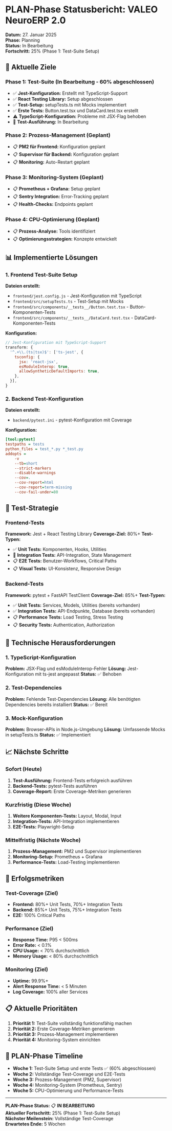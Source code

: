 # PLAN-Phase Statusbericht: VALEO NeuroERP 2.0
**Datum:** 27. Januar 2025  
**Phase:** Planning  
**Status:** In Bearbeitung  
**Fortschritt:** 25% (Phase 1: Test-Suite Setup)

## 🎯 Aktuelle Ziele

### Phase 1: Test-Suite (In Bearbeitung - 60% abgeschlossen)
- ✅ **Jest-Konfiguration:** Erstellt mit TypeScript-Support
- ✅ **React Testing Library:** Setup abgeschlossen
- ✅ **Test-Setup:** setupTests.ts mit Mocks implementiert
- ✅ **Erste Tests:** Button.test.tsx und DataCard.test.tsx erstellt
- ⚠️ **TypeScript-Konfiguration:** Probleme mit JSX-Flag behoben
- 🔄 **Test-Ausführung:** In Bearbeitung

### Phase 2: Prozess-Management (Geplant)
- 📋 **PM2 für Frontend:** Konfiguration geplant
- 📋 **Supervisor für Backend:** Konfiguration geplant
- 📋 **Monitoring:** Auto-Restart geplant

### Phase 3: Monitoring-System (Geplant)
- 📋 **Prometheus + Grafana:** Setup geplant
- 📋 **Sentry Integration:** Error-Tracking geplant
- 📋 **Health-Checks:** Endpoints geplant

### Phase 4: CPU-Optimierung (Geplant)
- 📋 **Prozess-Analyse:** Tools identifiziert
- 📋 **Optimierungsstrategien:** Konzepte entwickelt

## 📊 Implementierte Lösungen

### 1. Frontend Test-Suite Setup
**Dateien erstellt:**
- `frontend/jest.config.js` - Jest-Konfiguration mit TypeScript
- `frontend/src/setupTests.ts` - Test-Setup mit Mocks
- `frontend/src/components/__tests__/Button.test.tsx` - Button-Komponenten-Tests
- `frontend/src/components/__tests__/DataCard.test.tsx` - DataCard-Komponenten-Tests

**Konfiguration:**
```javascript
// Jest-Konfiguration mit TypeScript-Support
transform: {
  '^.+\\.(ts|tsx)$': ['ts-jest', {
    tsconfig: {
      jsx: 'react-jsx',
      esModuleInterop: true,
      allowSyntheticDefaultImports: true,
    },
  }],
}
```

### 2. Backend Test-Konfiguration
**Dateien erstellt:**
- `backend/pytest.ini` - pytest-Konfiguration mit Coverage

**Konfiguration:**
```ini
[tool:pytest]
testpaths = tests
python_files = test_*.py *_test.py
addopts = 
    -v
    --tb=short
    --strict-markers
    --disable-warnings
    --cov=.
    --cov-report=html
    --cov-report=term-missing
    --cov-fail-under=80
```

## 🧪 Test-Strategie

### Frontend-Tests
**Framework:** Jest + React Testing Library
**Coverage-Ziel:** 80%+
**Test-Typen:**
- ✅ **Unit Tests:** Komponenten, Hooks, Utilities
- 🔄 **Integration Tests:** API-Integration, State Management
- 📋 **E2E Tests:** Benutzer-Workflows, Critical Paths
- 📋 **Visual Tests:** UI-Konsistenz, Responsive Design

### Backend-Tests
**Framework:** pytest + FastAPI TestClient
**Coverage-Ziel:** 85%+
**Test-Typen:**
- ✅ **Unit Tests:** Services, Models, Utilities (bereits vorhanden)
- ✅ **Integration Tests:** API-Endpunkte, Database (bereits vorhanden)
- 📋 **Performance Tests:** Load Testing, Stress Testing
- 📋 **Security Tests:** Authentication, Authorization

## 🔧 Technische Herausforderungen

### 1. TypeScript-Konfiguration
**Problem:** JSX-Flag und esModuleInterop-Fehler
**Lösung:** Jest-Konfiguration mit ts-jest angepasst
**Status:** ✅ Behoben

### 2. Test-Dependencies
**Problem:** Fehlende Test-Dependencies
**Lösung:** Alle benötigten Dependencies bereits installiert
**Status:** ✅ Bereit

### 3. Mock-Konfiguration
**Problem:** Browser-APIs in Node.js-Umgebung
**Lösung:** Umfassende Mocks in setupTests.ts
**Status:** ✅ Implementiert

## 📈 Nächste Schritte

### Sofort (Heute)
1. **Test-Ausführung:** Frontend-Tests erfolgreich ausführen
2. **Backend-Tests:** pytest-Tests ausführen
3. **Coverage-Report:** Erste Coverage-Metriken generieren

### Kurzfristig (Diese Woche)
1. **Weitere Komponenten-Tests:** Layout, Modal, Input
2. **Integration-Tests:** API-Integration implementieren
3. **E2E-Tests:** Playwright-Setup

### Mittelfristig (Nächste Woche)
1. **Prozess-Management:** PM2 und Supervisor implementieren
2. **Monitoring-Setup:** Prometheus + Grafana
3. **Performance-Tests:** Load-Testing implementieren

## 🎯 Erfolgsmetriken

### Test-Coverage (Ziel)
- **Frontend:** 80%+ Unit Tests, 70%+ Integration Tests
- **Backend:** 85%+ Unit Tests, 75%+ Integration Tests
- **E2E:** 100% Critical Paths

### Performance (Ziel)
- **Response Time:** P95 < 500ms
- **Error Rate:** < 0.1%
- **CPU Usage:** < 70% durchschnittlich
- **Memory Usage:** < 80% durchschnittlich

### Monitoring (Ziel)
- **Uptime:** 99.9%+
- **Alert Response Time:** < 5 Minuten
- **Log Coverage:** 100% aller Services

## 📋 Aktuelle Prioritäten

1. **Priorität 1:** Test-Suite vollständig funktionsfähig machen
2. **Priorität 2:** Erste Coverage-Metriken generieren
3. **Priorität 3:** Prozess-Management implementieren
4. **Priorität 4:** Monitoring-System einrichten

## 🔄 PLAN-Phase Timeline

- **Woche 1:** Test-Suite Setup und erste Tests ✅ (60% abgeschlossen)
- **Woche 2:** Vollständige Test-Coverage und E2E-Tests
- **Woche 3:** Prozess-Management (PM2, Supervisor)
- **Woche 4:** Monitoring-System (Prometheus, Sentry)
- **Woche 5:** CPU-Optimierung und Performance-Tests

---

**PLAN-Phase Status:** 📋 **IN BEARBEITUNG**  
**Aktueller Fortschritt:** 25% (Phase 1: Test-Suite Setup)  
**Nächster Meilenstein:** Vollständige Test-Coverage  
**Erwartetes Ende:** 5 Wochen 